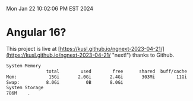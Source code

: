 Mon Jan 22 10:02:06 PM EST 2024

# Angular 16?


This project is live at [https://kusl.github.io/ngnext-2023-04-21/](https://kusl.github.io/ngnext-2023-04-21/ "next!") thanks to Github.

```bash
System Memory
               total        used        free      shared  buff/cache   available
Mem:            15Gi       2.0Gi       2.4Gi       303Mi        11Gi        13Gi
Swap:          8.0Gi          0B       8.0Gi
System Storage
786M	.
